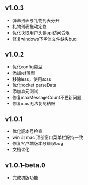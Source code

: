 ## v1.0.3

- 弹幕列表与礼物列表分开
- 礼物列表拖动定位
- 优化获取用户头像api访问受限
- 修复windows下字体文件缺失bug

## v1.0.2

- 优化config类型
- 添加ref类型
- 移除less，使用scss
- 优化socket parseData
- 添加单元测试
- 修复maxMessageCount不更新问题
- 修复mac无法复制粘贴

## v1.0.1

- 优化版本号检查
- win 和 mac 顶部窗口菜单栏保持一致
- 修复客户端版本号错误bug
- 文档优化

## v1.0.1-beta.0

- 完成初版功能
